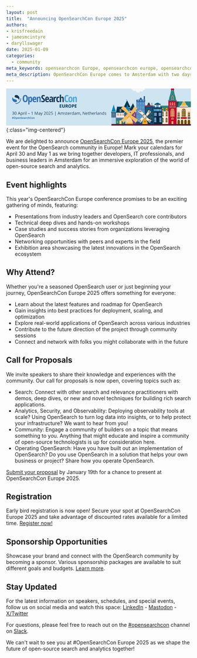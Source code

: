 ```yaml
---
layout: post
title:  "Announcing OpenSearchCon Europe 2025"
authors:
- krisfreedain
- jamesmcintyre
- daryllswager
date: 2025-01-09
categories:
  - community
meta_keywords: opensearchcon Europe, opensearchcon europe, opensearchcon amsterdam, opensearch user conference, opensearch Europe, opensearch Europe conference, opensearch cfp, opensearch call for proposals, opensearch exhibits, opensearch sponsorship
meta_description: OpenSearchCon Europe comes to Amsterdam with two days of learning and networking for developers, IT professionals, and business leaders. Join the OpenSearch community 30 April and 1 May at the Mövenpick Hotel Amsterdam.
---
```


![OpenSearchCon Europe 2025](/assets/media/blog-images/2025-01-13-announcing-OpenSearchCon-europe-2025/OpenSearchConEU2025-banner.png){:class="img-centered"}

We are delighted to announce [OpenSearchCon Europe 2025](https://events.linuxfoundation.org/opensearchcon-europe/), the premier event for the OpenSearch community in Europe! Mark your calendars for April 30 and May 1 as we bring together developers, IT professionals, and business leaders in Amsterdam for an immersive exploration of the world of open-source search and analytics.

## Event highlights

This year's OpenSearchCon Europe conference promises to be an exciting gathering of minds, featuring:

* Presentations from industry leaders and OpenSearch core contributors
* Technical deep dives and hands-on workshops
* Case studies and success stories from organizations leveraging OpenSearch
* Networking opportunities with peers and experts in the field
* Exhibition area showcasing the latest innovations in the OpenSearch ecosystem

## Why Attend?

Whether you're a seasoned OpenSearch user or just beginning your journey, OpenSearchCon Europe 2025 offers something for everyone:

* Learn about the latest features and roadmap for OpenSearch
* Gain insights into best practices for deployment, scaling, and optimization
* Explore real-world applications of OpenSearch across various industries
* Contribute to the future direction of the project through community sessions
* Connect and network with folks you might collaborate with in the future

## Call for Proposals

We invite speakers to share their knowledge and experiences with the community. Our call for proposals is now open, covering topics such as:

* Search: Connect with other search and relevance practitioners with demos, deep dives, or new and novel techniques for building rich search applications.
* Analytics, Security, and Observability: Deploying observability tools at scale? Using OpenSearch to turn log data into insights, or to help protect your infrastructure? We want to hear from you!
* Community: Engage a community of builders on a topic that means something to you. Anything that might educate and inspire a community of open-source technologists is up for consideration here.
* Operating OpenSearch: Have you have built out an implementation of OpenSearch? Do you use OpenSearch in a solution that helps your own business or project? Share how you operate OpenSearch.

[Submit your proposal](https://events.linuxfoundation.org/opensearchcon-europe/program/cfp/) by January 19th for a chance to present at OpenSearchCon Europe 2025.

## Registration

Early bird registration is now open! Secure your spot at OpenSearchCon Europe 2025 and take advantage of discounted rates available for a limited time. [Register now!](https://events.linuxfoundation.org/opensearchcon-europe/register/)

## Sponsorship Opportunities

Showcase your brand and connect with the OpenSearch community by becoming a sponsor. Various sponsorship packages are available to suit different goals and budgets. [Learn more](https://events.linuxfoundation.org/opensearchcon-europe/sponsor/).

## Stay Updated

For the latest information on speakers, schedules, and special events, follow us on social media and watch this space:
[LinkedIn](https://www.linkedin.com/company/opensearch-project/) - [Mastodon](https://fosstodon.org/@OpenSearchProject) - [X/Twitter](https://x.com/OpenSearchProj)

For questions, please feel free to reach out on the [#opensearchcon](https://opensearch.slack.com/archives/C05K9ER975Z) channel on [Slack](https://opensearch.org/slack.html).

We can't wait to see you at #OpenSearchCon Europe 2025 as we shape the future of open-source search and analytics together!
